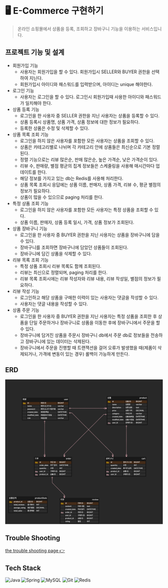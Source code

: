 # 🖥️ E-Commerce 구현하기

>온라인 쇼핑몰에서 상품을 등록, 조회하고 장바구니 기능을 이용하는 서비스입니다.


## 프로젝트 기능 및 설계

- 회원가입 기능
  - 사용자는 회원가입을 할 수 있다. 회원가입시 SELLER와 BUYER 권한을 선택하여 지닌다.
  - 회원가입시 아이디와 패스워드를 입력받으며, 아이디는 unique 해야한다.
- 로그인 기능
  - 사용자는 로그인을 할 수 있다. 로그인시 회원가입때 사용한 아이디와 패스워드가 일치해야 한다.
- 상품 등록 기능
  - 로그인을 한 사용자 중 SELLER 권한을 지닌 사용자는 상품을 등록할 수 있다.
  - 상품 등록시 상품명, 상품 가격, 상품 정보에 대한 정보가 필요하다.
  - 등록한 상품은 수정 및 삭제할 수 있다.
- 상품 목록 조회 기능
  - 로그인을 하지 않은 사용자를 포함한 모든 사용자는 상품을 조회할 수 있다.
  - 상품은 카테고리별로 나뉘며 각 카테고리 안에 상품들은 최신순으로 기본 정렬된다.
  - 정렬 기능으로는 리뷰 많은순, 판매 많은순, 높은 가격순, 낮은 가격순이 있다.
  - 리뷰 수, 판매량, 별점 평균의 집계 정보들은 스케줄링을 사용해 매시간마다 업데이트를 한다.
  - 해당 정보를 가지고 있는 db는 Redis를 사용해 처리한다.
  - 상품 목록 조회시 응답에는 상품 이름, 판매자, 상품 가격, 리뷰 수, 평균 별점의 정보가 필요하다.
  - 상품이 많을 수 있으므로 paging 처리를 한다.
- 특정 상품 조회 기능
  - 로그인을 하지 않은 사용자를 포함한 모든 사용자는 특정 상품을 조회할 수 있다.
  - 상품 이름, 판매자, 상품 등록 일시, 가격, 상품 정보가 조회된다.
- 상품 장바구니 기능
  - 로그인을 한 사용자 중 BUYER 권한을 지닌 사용자는 상품을 장바구니에 담을 수 있다.
  - 장바구니를 조회하면 장바구니에 담았던 상품들이 조회된다.
  - 장바구니에 담긴 상품을 삭제할 수 있다.
- 리뷰 목록 조회 기능
  - 특정 상품 조회시 리뷰 목록도 함께 조회된다.
  - 리뷰는 최신으로 정렬되며, paging 처리를 한다.
  - 리뷰 목록 조회시에는 리뷰 작성자와 리뷰 내용, 리뷰 작성일, 별점의 정보가 필요하다.
- 리뷰 작성 기능
  - 로그인하고 해당 상품을 구매한 이력이 있는 사용자는 댓글을 작성할 수 있다.
  - 사용자는 댓글 내용을 작성할 수 있다.
- 상품 주문 기능
  - 로그인을 한 사용자 중 BUYER 권한을 지닌 사용자는 특정 상품을 조회한 후 상품을 단일 주문하거나 장바구니로 상품을 이동한 후에 장바구니에서 주문을 할 수 있다.
  - 장바구니에 담겨진 상품을 주문시 장바구니 db에서 주문 db로 정보들을 전송하고 장바구니에 있는 데이터는 삭제된다.
  - 장바구니에서 주문을 진행할 때 트랜잭션을 걸어 오류가 발생했을 때(제품이 삭제되거나, 가격에 변동이 있는 경우) 롤백이 가능하게 만든다.

## ERD
![erd](doc/img/Commerce.png)

## Trouble Shooting
[the trouble shooting page 👉](doc/TROUBLE_SHOOTING.md)

## Tech Stack
![Java](https://img.shields.io/badge/Java-007396?style=for-the-badge&logo=java&logoColor=white)
![Spring](https://img.shields.io/badge/Spring-6DB33F?style=for-the-badge&logo=spring&logoColor=white)
![MySQL](https://img.shields.io/badge/MySQL-4479A1?style=for-the-badge&logo=mysql&logoColor=white)
![Git](https://img.shields.io/badge/Git-F05032?style=for-the-badge&logo=git&logoColor=white)
![Redis](https://img.shields.io/badge/Redis-D82C2C?style=for-the-badge&logo=redis&logoColor=white)